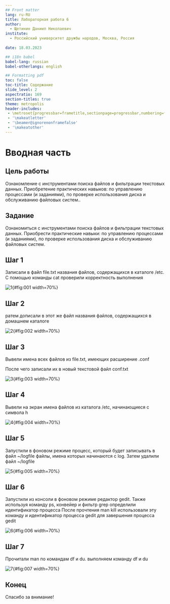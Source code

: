 ```yaml
---
## Front matter
lang: ru-RU
title: Лабораторная работа 6 
author:
  - Щетинин Даниил Николаевич
institute:
  - Российский университет дружбы народов, Москва, Россия
 
date: 18.03.2023

## i18n babel
babel-lang: russian
babel-otherlangs: english

## Formatting pdf
toc: false
toc-title: Содержание
slide_level: 2
aspectratio: 169
section-titles: true
theme: metropolis
header-includes:
 - \metroset{progressbar=frametitle,sectionpage=progressbar,numbering=fraction}
 - '\makeatletter'
 - '\beamer@ignorenonframefalse'
 - '\makeatother'
---
```


# Вводная часть

## Цель работы


Ознакомление с инструментами поиска файлов и фильтрации текстовых данных. Приобретение практических навыков: по управлению процессами (и заданиями), по проверке использования диска и обслуживанию файловых систем..
    

## Задание

Ознакомиться с инструментами поиска файлов и фильтрации текстовых данных. Приобрести практические навыки: по управлению процессами (и заданиями), по проверке использования диска и обслуживанию файловых систем.

## Шаг 1 

Записали в файл file.txt названия файлов, содержащихся в каталоге /etc. С помощью команды cat проверили корректность выполнения



![1](image/1.jpg){#fig:001 width=70%}

## Шаг 2 

pатем дописали в этот же файл названия файлов, содержащихся в домашнем каталоге



![2](image/2.jpg){#fig:002 width=70%}

## Шаг 3


Вывели имена всех файлов из file.txt, имеющих расширение .conf

После чего записали их в новый текстовой файл conf.txt



![3](image/3.jpg){#fig:003 width=70%}




## Шаг 4 

Вывели на экран имена файлов из каталога /etc, начинающиеся с символа h



![4](image/4.jpg){#fig:004 width=70%}


## Шаг 5 

Запустили в фоновом режиме процесс, который будет записывать в файл ~/logfile файлы, имена которых начинаются с log. Затем удалили файл ~/logfile  



![5](image/5.jpg){#fig:005 width=70%}


## Шаг 6

Запустили из консоли в фоновом режиме редактор gedit. Также используя команду ps, конвейер и фильтр grep определили идентификатор процесса
После прочтения man kill использовали эту команду и идентификатор процесса gedit для завершения процесса gedit 



![6](image/6.jpg){#fig:006 width=70%}

## Шаг 7 

Прочитали man по командам df и du. выполняем команду df и du 




![7](image/7.jpg){#fig:007 width=70%}



## Конец

Спасибо за внимание! 



